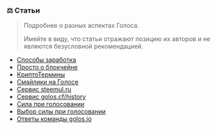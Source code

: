 ### ⚖️ Статьи

> Подробнее о разных аспектах Голоса.  
>   
> Имейте в виду, что статьи отражают позицию их авторов и не являются безусловной рекомендацией.

* [Способы заработка](/1-introduction/zarabotok.md)
* [Просто о блокчейне](/1-introduction/prosto-o-blokcheine.md)
* [КриптоТермины](/1-introduction/kriptotermini.md)
* [Смайлики на Голосе](/1-introduction/smailiki-na-golose.md)
* [Сервис steemul.ru](1-introduction/steemulru.md)
* [Сервис golos.cf/history](golos.cf/history)
* [Сила при голосовании](/1-introduction/chto-takoe-sila-golosovaniya-i-skolko-postov-mozhno-laikat-za-sutki.md)
* [Выбор силы при голосовании](/1-introduction/chto-takoe-sila-golosovaniya-i-skolko-postov-mozhno-laikat-za-sutki.md)
* [Ответы команды golos.io](1-introduction/otveti-komandi-golosio.md)